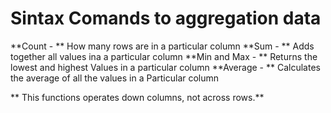 # Sintax Comands to aggregation data
**Count - ** How many rows are in a particular column
**Sum - ** Adds together all values ina a particular column
**Min and Max - ** Returns the lowest and highest Values in a particular column
**Average - ** Calculates the average of all the values in a Particular column

** This functions operates down columns, not across rows.**
